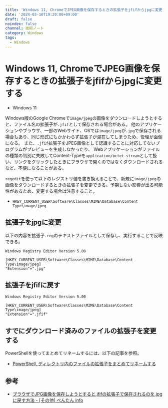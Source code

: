 ```yaml
---
title: 'Windows 11, ChromeでJPEG画像を保存するときの拡張子をjfifからjpgに変更する'
date: '2024-03-10T19:20:00+09:00'
draft: false
noindex: false
channel: 技術ノート
category: Windows
tags:
  - Windows
---
```

# Windows 11, ChromeでJPEG画像を保存するときの拡張子をjfifからjpgに変更する

- Windows 11

Windows版のGoogle Chromeで`image/jpeg`の画像をダウンロードしようとすると、ファイル名の拡張子が`.jfif`として保存される場合がある。
他のアプリケーションやブラウザ、一部のWebサイト、OSでは`image/jpeg`が`.jpg`で保存される場合もあり、同じ形式にもかかわらず拡張子が混在してしまうため、管理が面倒になる。
また、`.jfif`拡張子をJPEG画像として認識することに対応してないプログラムがプレビューを生成しなかったり、
Webアプリケーションがファイルの種類の判別に失敗してContent-Typeを`application/octet-stream`として扱い、リンクをクリックしたときにブラウザで開くのではなくダウンロードされるなど、不便になることがある。

`regedit`を使って以下のレジストリ値を書き換えることで、新規に`image/jpeg`の画像をダウンロードするときの拡張子を変更できる。予期しない影響が出る可能性があるため、変更する場合は注意すること。

- `HKEY_CURRENT_USER\Software\Classes\MIME\Database\Content Type\image/jpeg`

## 拡張子をjpgに変更

以下の内容を拡張子`.reg`のテキストファイルとして保存し、実行することで反映できる。

```reg
Windows Registry Editor Version 5.00

[HKEY_CURRENT_USER\Software\Classes\MIME\Database\Content Type\image/jpeg]
"Extension"=".jpg"
```

## 拡張子をjfifに戻す

```reg
Windows Registry Editor Version 5.00

[HKEY_CURRENT_USER\Software\Classes\MIME\Database\Content Type\image/jpeg]
"Extension"=".jfif"
```

## すでにダウンロード済みのファイルの拡張子を変更する

PowerShellを使ってまとめてリネームするには、以下の記事を参照。

- [PowerShell, ディレクトリ内のファイルの拡張子をまとめてリネームする](https://blog.aoirint.com/entry/2024/powershell_change_file_extension_in_a_directory/)

## 参考

- [ブラウザでJPG画像を保存しようとすると.jfifの拡張子で保存されるのを.jpgに戻す方法 - [その他] ぺんたん info](https://pentan.info/program/jfif2jpg.html)

